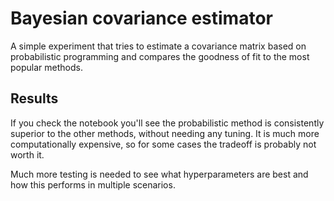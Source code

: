# Bayesian covariance estimator
A simple experiment that tries to estimate a covariance matrix based on probabilistic programming and compares the goodness of fit to the most popular methods.

## Results
If you check the notebook you'll see the probabilistic method is consistently superior to the other methods, without needing any tuning. It is much more computationally expensive, so for some cases the tradeoff is probably not worth it.

Much more testing is needed to see what hyperparameters are best and how this performs in multiple scenarios.
